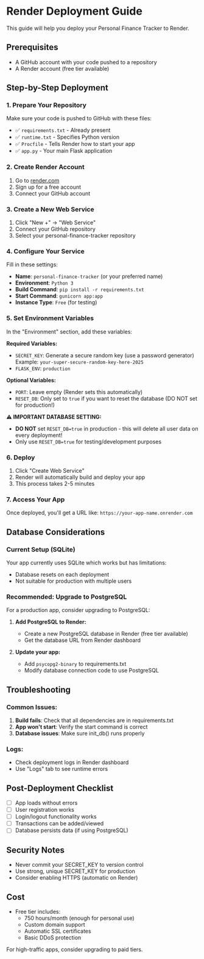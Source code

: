 # Render Deployment Guide

This guide will help you deploy your Personal Finance Tracker to Render.

## Prerequisites

- A GitHub account with your code pushed to a repository
- A Render account (free tier available)

## Step-by-Step Deployment

### 1. Prepare Your Repository

Make sure your code is pushed to GitHub with these files:

- ✅ `requirements.txt` - Already present
- ✅ `runtime.txt` - Specifies Python version
- ✅ `Procfile` - Tells Render how to start your app
- ✅ `app.py` - Your main Flask application

### 2. Create Render Account

1. Go to [render.com](https://render.com)
2. Sign up for a free account
3. Connect your GitHub account

### 3. Create a New Web Service

1. Click "New +" → "Web Service"
2. Connect your GitHub repository
3. Select your personal-finance-tracker repository

### 4. Configure Your Service

Fill in these settings:

- **Name**: `personal-finance-tracker` (or your preferred name)
- **Environment**: `Python 3`
- **Build Command**: `pip install -r requirements.txt`
- **Start Command**: `gunicorn app:app`
- **Instance Type**: `Free` (for testing)

### 5. Set Environment Variables

In the "Environment" section, add these variables:

**Required Variables:**

- `SECRET_KEY`: Generate a secure random key (use a password generator)
  Example: `your-super-secure-random-key-here-2025`
- `FLASK_ENV`: `production`

**Optional Variables:**

- `PORT`: Leave empty (Render sets this automatically)
- `RESET_DB`: Only set to `true` if you want to reset the database (DO NOT set for production!)

**⚠️ IMPORTANT DATABASE SETTING:**

- **DO NOT** set `RESET_DB=true` in production - this will delete all user data on every deployment!
- Only use `RESET_DB=true` for testing/development purposes

### 6. Deploy

1. Click "Create Web Service"
2. Render will automatically build and deploy your app
3. This process takes 2-5 minutes

### 7. Access Your App

Once deployed, you'll get a URL like:
`https://your-app-name.onrender.com`

## Database Considerations

### Current Setup (SQLite)

Your app currently uses SQLite which works but has limitations:

- Database resets on each deployment
- Not suitable for production with multiple users

### Recommended: Upgrade to PostgreSQL

For a production app, consider upgrading to PostgreSQL:

1. **Add PostgreSQL to Render:**

   - Create a new PostgreSQL database in Render (free tier available)
   - Get the database URL from Render dashboard

2. **Update your app:**
   - Add `psycopg2-binary` to requirements.txt
   - Modify database connection code to use PostgreSQL

## Troubleshooting

### Common Issues:

1. **Build fails**: Check that all dependencies are in requirements.txt
2. **App won't start**: Verify the start command is correct
3. **Database issues**: Make sure init_db() runs properly

### Logs:

- Check deployment logs in Render dashboard
- Use "Logs" tab to see runtime errors

## Post-Deployment Checklist

- [ ] App loads without errors
- [ ] User registration works
- [ ] Login/logout functionality works
- [ ] Transactions can be added/viewed
- [ ] Database persists data (if using PostgreSQL)

## Security Notes

- Never commit your SECRET_KEY to version control
- Use strong, unique SECRET_KEY for production
- Consider enabling HTTPS (automatic on Render)

## Cost

- Free tier includes:
  - 750 hours/month (enough for personal use)
  - Custom domain support
  - Automatic SSL certificates
  - Basic DDoS protection

For high-traffic apps, consider upgrading to paid tiers.
